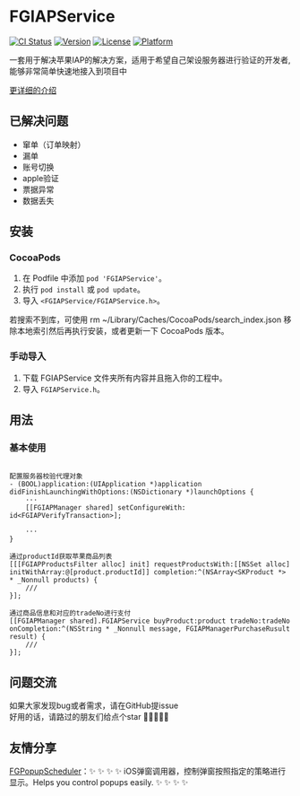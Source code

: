 # FGIAPService

[![CI Status](https://img.shields.io/travis/15757127193@163.com/FGIAPService.svg?style=flat)](https://travis-ci.org/15757127193@163.com/FGIAPService)
[![Version](https://img.shields.io/cocoapods/v/FGIAPService.svg?style=flat)](https://cocoapods.org/pods/FGIAPService)
[![License](https://img.shields.io/cocoapods/l/FGIAPService.svg?style=flat)](https://cocoapods.org/pods/FGIAPService)
[![Platform](https://img.shields.io/cocoapods/p/FGIAPService.svg?style=flat)](https://cocoapods.org/pods/FGIAPService)

一套用于解决苹果IAP的解决方案，适用于希望自己架设服务器进行验证的开发者, 能够非常简单快速地接入到项目中

[更详细的介绍](https://juejin.cn/post/6963969762703605791)

## 已解决问题
- 窜单（订单映射）
- 漏单
- 账号切换
- apple验证
- 票据异常
- 数据丢失


## 安装

### CocoaPods

1. 在 Podfile 中添加 `pod 'FGIAPService'`。
2. 执行 `pod install` 或 `pod update`。
3. 导入 `<FGIAPService/FGIAPService.h>`。

若搜索不到库，可使用 rm ~/Library/Caches/CocoaPods/search_index.json 移除本地索引然后再执行安装，或者更新一下 CocoaPods 版本。

### 手动导入

1. 下载 FGIAPService 文件夹所有内容并且拖入你的工程中。
2. 导入 `FGIAPService.h`。


## 用法

### 基本使用
```

配置服务器校验代理对象
- (BOOL)application:(UIApplication *)application didFinishLaunchingWithOptions:(NSDictionary *)launchOptions {
    ···
    [[FGIAPManager shared] setConfigureWith: id<FGIAPVerifyTransaction>];

    ···
}

通过productId获取苹果商品列表
[[[FGIAPProductsFilter alloc] init] requestProductsWith:[[NSSet alloc] initWithArray:@[product.productId]] completion:^(NSArray<SKProduct *> * _Nonnull products) {
    ///
}];

通过商品信息和对应的tradeNo进行支付
[[FGIAPManager shared].FGIAPService buyProduct:product tradeNo:tradeNo onCompletion:^(NSString * _Nonnull message, FGIAPManagerPurchaseRusult result) {
    ///        
}];

```


## 问题交流
如果大家发现bug或者需求，请在GitHub提issue    
好用的话，请路过的朋友们给点个star 🙏🙏🙏🙏🙏



## 友情分享 

[FGPopupScheduler](https://github.com/FoneG/FGPopupScheduler)：✨ ✨ ✨ ✨ iOS弹窗调用器，控制弹窗按照指定的策略进行显示。Helps you control popups easily. ✨ ✨ ✨ ✨
